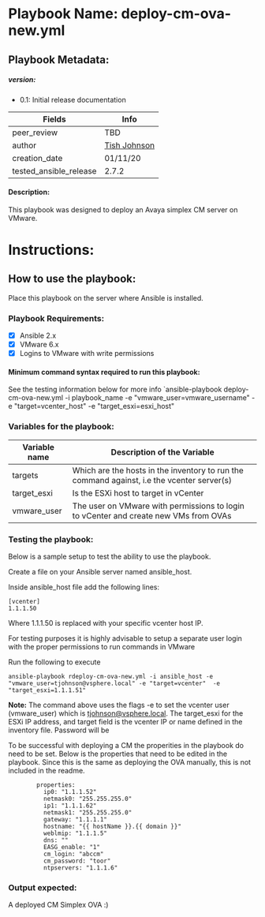 # Playbook Name: deploy-cm-ova-new.yml

## Playbook Metadata:
##### version:
* 0.1: Initial release documentation

|Fields|Info|
|---|---|
|peer_review|TBD|
|author|[Tish Johnson](mailto:ljjohnson@convergeone.com?subject=deploy-cm-ova-new-ansible-playbook)
|creation_date|01/11/20|
|tested_ansible_release|2.7.2|

####  Description:
This playbook was designed to deploy an Avaya simplex CM server on VMware.

# Instructions:
## How to use the playbook:
Place this playbook on the server where Ansible is installed.

### Playbook Requirements:
- [x] Ansible 2.x
- [x] VMware 6.x
- [x] Logins to VMware with write permissions

#### Minimum command syntax required to run this playbook:

 See the testing information below for more info
 `ansible-playbook deploy-cm-ova-new.yml -i playbook_name -e "vmware_user=vmware_username" -e "target=vcenter_host"  -e "target_esxi=esxi_host"

### Variables for the playbook:
|Variable name|Description of the Variable|
|---|---|
|targets|Which are the hosts in the inventory to run the command against, i.e the vcenter server(s)|
|target_esxi|Is the ESXi host to target in vCenter|
|vmware_user|The user on VMware with permissions to login to vCenter and create new VMs from OVAs|


### Testing the playbook:
Below is a sample setup to test the ability to use the playbook.

Create a file on your Ansible server named ansible_host.

Inside ansible_host file add the following lines:
```
[vcenter]
1.1.1.50

```
Where 1.1.1.50 is replaced with your specific vcenter host IP.

For testing purposes it is highly advisable to setup a separate user login with the proper permissions to run commands in VMware

Run the following to execute

`ansible-playbook rdeploy-cm-ova-new.yml -i ansible_host -e "vmware_user=tjohnson@vsphere.local" -e "target=vcenter"  -e "target_esxi=1.1.1.51" `

**Note:** The command above uses the flags -e to set the vcenter user (vmware_user) which is tjohnson@vsphere.local. The  target_esxi for the ESXi IP address, and target field is the vcenter IP or name defined in the inventory file. Password will be

To be successful with deploying a CM the properities in the playbook do need to be set. Below is the properties that need to be edited in the playbook. Since this is the same as deploying the OVA manually, this is not included in the readme.

```
        properties:
          ip0: "1.1.1.52"
          netmask0: "255.255.255.0"
          ip1: "1.1.1.62"
          netmask1: "255.255.255.0"
          gateway: "1.1.1.1"
          hostname: "{{ hostName }}.{{ domain }}"
          weblmip: "1.1.1.5"
          dns: ""
          EASG_enable: "1"
          cm_login: "abccm"
          cm_password: "toor"
          ntpservers: "1.1.1.6"
```

### Output expected:
A deployed CM Simplex OVA :)

```
